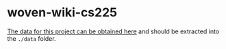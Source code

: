 # woven-wiki-cs225

[The data for this project can be obtained here](http://snap.stanford.edu/data/wiki-topcats.html) and should be extracted into the `./data` folder.
